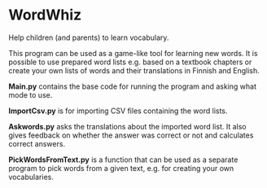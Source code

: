 # WordWhiz
Help children (and parents) to learn vocabulary.

This program can be used as a game-like tool for learning new words. 
It is possible to use prepared word lists e.g. based on a textbook 
chapters or create your own lists of words and their translations 
in Finnish and English.

**Main.py** contains the base code for running the program and asking what 
mode to use.

**ImportCsv.py** is for importing CSV files containing the word lists.

**Askwords.py** asks the translations about the imported word list. It 
also gives feedback on whether the answer was correct or not and calculates 
correct answers.

**PickWordsFromText.py** is a function that can be used as a separate program to 
pick words from a given text, e.g. for creating your own vocabularies.

